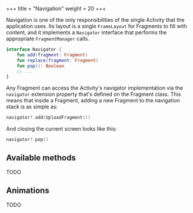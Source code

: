 +++
title = "Navigation"
weight = 20
+++

Navigation is one of the only responsibilities of the single Activity that the application uses. Its layout is a single `FrameLayout` for Fragments to fill with content, and it implements a `Navigator` interface that performs the appropriate `FragmentManager` calls.

```kotlin
interface Navigator {
    fun add(fragment: Fragment)
    fun replace(fragment: Fragment)
    fun pop(): Boolean
    // ...
}
```

Any Fragment can access the Activity's navigator implementation via the `navigator` extension property that's defined on the Fragment class. This means that inside a Fragment, adding a new Fragment to the navigation stack is as simple as:

```kotlin
navigator?.add(UploadFragment())
```

And closing the current screen looks like this:

```kotlin
navigator?.pop()
```

## Available methods

TODO

## Animations

TODO
